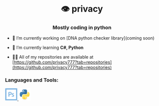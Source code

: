 <h1 align="center">👁 privacy</h1>
<h3 align="center">Mostly coding in python</h3>

- 🔭 I’m currently working on [DNA python checker library](coming soon)

- 🌱 I’m currently learning **C#, Python**

- 👨‍💻 All of my repositories are available at [https://github.com/privacy777?tab=repositories](https://github.com/privacy777?tab=repositories)

<p align="left">
</p>

<h3 align="left">Languages and Tools:</h3>
<p align="left"> <a href="https://www.photoshop.com/en" target="_blank" rel="noreferrer"> <img src="https://raw.githubusercontent.com/devicons/devicon/master/icons/photoshop/photoshop-line.svg" alt="photoshop" width="40" height="40"/> </a> <a href="https://www.python.org" target="_blank" rel="noreferrer"> <img src="https://raw.githubusercontent.com/devicons/devicon/master/icons/python/python-original.svg" alt="python" width="40" height="40"/> </a> </p>

